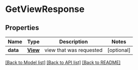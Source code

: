 # GetViewResponse

## Properties
Name | Type | Description | Notes
------------ | ------------- | ------------- | -------------
**data** | [**View**](View.md) | view that was requested | [optional] 

[[Back to Model list]](../README.md#documentation-for-models) [[Back to API list]](../README.md#documentation-for-api-endpoints) [[Back to README]](../README.md)



